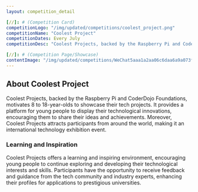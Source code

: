 ```yaml
---
layout: competition_detail

[//]: # (Competition Card)
competitionLogo: "/img/updated/competitions/coolest_project.png"
competitionName: "Coolest Project"
competitionDates: Every July
competitionDesc: "Coolest Projects, backed by the Raspberry Pi and CoderDojo Foundations, motivates 8 to 18-year-olds to showcase their tech projects."

[//]: # (Competition Page/Showcase)
contentImage: "/img/updated/competitions/WeChat5aaa1a2aa06c6daa6a9a073fbc2b36c9.png"
---
```


## About Coolest Project

Coolest Projects, backed by the Raspberry Pi and CoderDojo Foundations, motivates 8 to 18-year-olds to showcase their tech projects. It provides a platform for young people to display their technological innovations, encouraging them to share their ideas and achievements. Moreover, Coolest Projects attracts participants from around the world, making it an international technology exhibition event.

### Learning and Inspiration

Coolest Projects offers a learning and inspiring environment, encouraging young people to continue exploring and developing their technological interests and skills. Participants have the opportunity to receive feedback and guidance from the tech community and industry experts, enhancing their profiles for applications to prestigious universities.